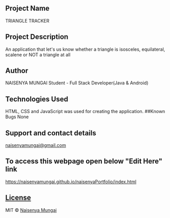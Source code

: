 ## Project Name
TRIANGLE TRACKER
## Project Description
An application that let's us know whether a triangle is isosceles, equilateral, scalene or NOT a triangle at all
## Author
NAISENYA MUNGAI
Student - Full Stack Developer(Java & Android)
## Technologies Used
HTML, CSS and JavaScript was used for creating the application.
##Known Bugs
None
## Support and contact details
naisenyamungai@gmail.com
## To access this webpage open below "Edit Here" link
https://naisenyamungai.github.io/naisenyaPortfolio/index.html
## [License](https://naisenyamungai.github.io/naisenyaPortfolio/LICENSE.md)
MIT © [Naisenya Mungai ](https://github.com/naisenyamungai)